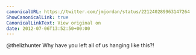 ```yaml
---
canonicalURL: https://twitter.com/jmjordan/status/221240289963147264
ShowCanonicalLink: true
CanonicalLinkText: View original on
date: 2012-07-06T13:52:50+00:00
---
```

@thelizhunter Why have you left all of us hanging like this?!